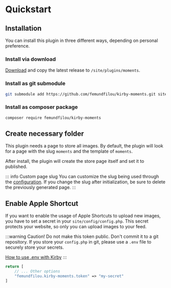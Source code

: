 # Quickstart

## Installation
You can install this plugin in three different ways, depending on personal preference.

### Install via download

[Download](https://github.com/femundfilou/kirby-moments/releases/latest) and copy the latest release to `/site/plugins/moments`.

### Install as git submodule

```sh
git submodule add https://github.com/femundfilou/kirby-moments.git site/plugins/moments
```

### Install as composer package

```sh
composer require femundfilou/kirby-moments
```

## Create necessary folder

This plugin needs a page to store all images. By default, the plugin will look for a page with the slug `moments` and the template of `moments`.

After install, the plugin will create the store page itself and set it to published.

::: info Custom page slug
You can customize the slug being used through the [configuration](/configuration). If you change the slug after initialization, be sure to delete the previously generated page.
:::

## Enable Apple Shortcut

If you want to enable the usage of Apple Shortcuts to upload new images, you have to set a secret in your `site/config/config.php`. This secret protects your website, so only you can upload images to your feed.

:::warning Caution!
Do not make this token public. Don't commit it to a git repository. If you store your `config.php` in git, please use a `.env` file to securely store your secrets. 

[How to use .env with Kirby](https://github.com/bnomei/kirby3-dotenv)
:::

```php
return [
	// ... Other options
	"femundfilou.kirby-moments.token" => "my-secret"
]
```
